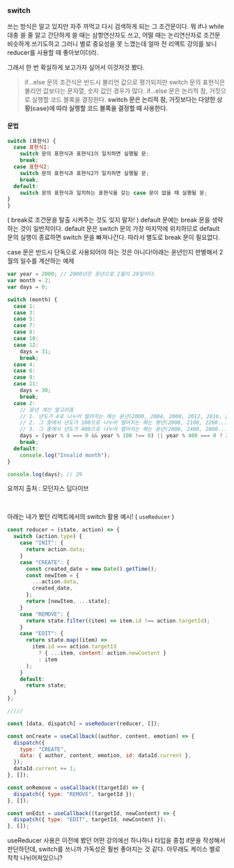 ### switch

쓰는 방식은 알고 있지만 자주 까먹고 다시 검색하게 되는 그 조건문이다.
뭐 if나 while 대충 쓸 줄 알고 간단하게 쓸 때는 삼항연산자도 쓰고, 어떨 때는 논리연산자로 조건문 비슷하게 쓰기도하고 그러니 별로 중요성을 못 느꼈는데 얼마 전 리액트 강의를 보니 reducer를 사용할 때 좋아보이더라.

그래서 한 번 확실하게 보고가자 싶어서 이것저것 봤다.

> if…else 문의 조건식은 반드시 불리언 값으로 평가되지만 switch 문의 표현식은 불리언 값보다는 문자열, 숫자 값인 경우가 많다. if…else 문은 논리적 참, 거짓으로 실행할 코드 블록을 결정한다. **switch 문은 논리적 참, 거짓보다는 다양한 상황(case)에 따라 실행할 코드 블록을 결정할 때 사용한다.**

#### 문법

```js
switch (표현식) {
  case 표현식1:
    switch 문의 표현식과 표현식1이 일치하면 실행될 문;
    break;
  case 표현식2:
    switch 문의 표현식과 표현식2가 일치하면 실행될 문;
    break;
  default:
    switch 문의 표현식과 일치하는 표현식을 갖는 case 문이 없을 때 실행될 문;
}
}
```

( break로 조건문을 탈출 시켜주는 것도 잊지 말자! )
default 문에는 break 문을 생략하는 것이 일반적이다. default 문은 switch 문의 가장 마지막에 위치하므로 default 문의 실행이 종료하면 switch 문을 빠져나간다. 따라서 별도로 break 문이 필요없다.

case 문은 반드시 단독으로 사용되어야 하는 것은 아니다!아래는 윤년인지 판별해서 2월의 일수를 계산하는 예제

```js
var year = 2000; // 2000년은 윤년으로 2월이 29일이다.
var month = 2;
var days = 0;

switch (month) {
  case 1:
  case 3:
  case 5:
  case 7:
  case 8:
  case 10:
  case 12:
    days = 31;
    break;
  case 4:
  case 6:
  case 9:
  case 11:
    days = 30;
    break;
  case 2:
    // 윤년 계산 알고리즘
    // 1. 년도가 4로 나누어 떨어지는 해는 윤년(2000, 2004, 2008, 2012, 2016, 2020…)
    // 2. 그 중에서 년도가 100으로 나누어 떨어지는 해는 평년(2000, 2100, 2200...)
    // 3. 그 중에서 년도가 400으로 나누어 떨어지는 해는 윤년(2000, 2400, 2800...)
    days = (year % 4 === 0 && year % 100 !== 0) || year % 400 === 0 ? 29 : 28;
    break;
  default:
    console.log("Invalid month");
}

console.log(days); // 29
```

요까지 출처 : 모던자스 딥다이브

<br/>

아래는 내가 봤던 리액트에서의 switch 활용 예시! ( `useReducer` )

```js
const reducer = (state, action) => {
  switch (action.type) {
    case "INIT": {
      return action.data;
    }
    case "CREATE": {
      const created_date = new Date().getTime();
      const newItem = {
        ...action.data,
        created_date,
      };
      return [newItem, ...state];
    }
    case "REMOVE": {
      return state.filter((item) => item.id !== action.targetId);
    }
    case "EDIT": {
      return state.map((item) =>
        item.id === action.targetId
          ? { ...item, content: action.newContent }
          : item
      );
    }
    default:
      return state;
  }
};

/////

const [data, dispatch] = useReducer(reducer, []);

const onCreate = useCallback((author, content, emotion) => {
  dispatch({
    type: "CREATE",
    data: { author, content, emotion, id: dataId.current },
  });
  dataId.current += 1;
}, []);

const onRemove = useCallback((targetId) => {
  dispatch({ type: "REMOVE", targetId });
}, []);

const onEdit = useCallback((targetId, newContent) => {
  dispatch({ type: "EDIT", targetId, newContent });
}, []);
```

useReducer 사용은 이전에 봤던 어떤 강의에선 하나하나 타입을 중첩 if문을 작성해서 판단하던데, switch를 쓰니까 가독성은 훨씬 좋아지는 것 같다. 아무래도 케이스 별로 착착 나뉘어져있으니?
